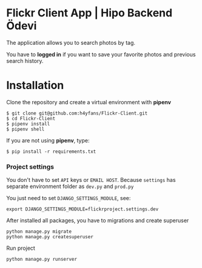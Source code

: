 # Flickr Client App | Hipo Backend Ödevi

The application allows you to search photos by tag.

You have to **logged in** if you want to save your favorite photos and previous search history.

# Installation
Clone the repository and create a virtual environment with **pipenv**

    $ git clone git@github.com:h4yfans/Flickr-Client.git
	$ cd Flickr-Client
	$ pipenv install
	$ pipenv shell
	
If you are not using **pipenv**, type:

    $ pip install -r requirements.txt
    
    
### Project settings

You don't have to set `API` keys or `EMAIL HOST`. Because `settings` has separate environment folder as `dev.py` and `prod.py`

You just need to set `DJANGO_SETTINGS_MODULE`, see:

`export DJANGO_SETTINGS_MODULE=flickrproject.settings.dev`

	
After installed all packages, you have to migrations and create superuser
		

    python manage.py migrate
    python manage.py createsuperuser
    


Run project

    python manage.py runserver

   
